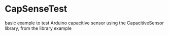 # CapSenseTest
basic example to test Arduino capacitive sensor using the CapacitiveSensor library, from the library example
